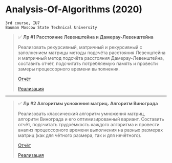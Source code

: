 # Analysis-Of-Algorithms (2020)

```
3rd course, IU7
Bauman Moscow State Technical University
```

> :white_check_mark: **Лр #1 Расстояние Левенштейна и Дамерау-Левенштейна**
> 
> Реализовать рекурсивный, матричный и рекурсивный с заполнением матрицы методы подсчёта расстояния Левенштейна и матричный метод подсчёта расстояния Дамерау-Левенштейна, составить отчёт, подсчитать потребляемую память и провести замеры процессорного времени выполнения. 
>
> [Отчёт](https://github.com/shlyapik228/bmstu_analyseAlg/blob/master/lab_01/report.pdf)
>
> [Реализация](https://github.com/shlyapik228/bmstu_analyseAlg/blob/master/lab_01/program.py)
___

> :white_check_mark: **Лр #2 Алгоритмы усножения матриц. Алгоритм Винограда**
> 
> Реализовать классический алгоритм умножения матриц, алгоритм Винограда и его оптимизированный вариант. Составить отчёт, подсчитать трудоёмкость каждого алгоритма и провести анализ процессорного времени выполнения на разных размерах матриц (как для чётного размера, так и для нечётного).
>
> [Отчёт](https://github.com/shlyapik228/bmstu_analyseAlg/blob/master/lab_02/report.pdf)
>
> [Реализация](https://github.com/shlyapik228/bmstu_analyseAlg/blob/master/lab_02/program.py)
